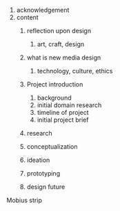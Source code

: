 1. acknowledgement
2. content  
   1. reflection upon design  
      1. art, craft, design  
   2. what is new media design  
      1. technology, culture, ethics  
   3. Project introduction  
      1. background  
      2. initial domain research  
      3. timeline of project  
      4. initial project brief  
   4. research

   1. conceptualization

   2. ideation

   3. prototyping

   4. design future

Mobius strip



